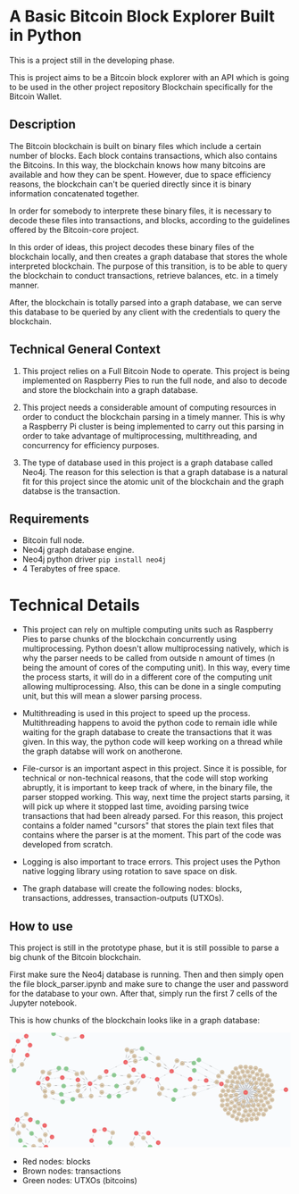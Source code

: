 # A Basic Bitcoin Block Explorer Built in Python

This is a project still in the developing phase.

This is project aims to be a Bitcoin block explorer with an API which is going to be used in the other project repository Blockchain specifically for the Bitcoin Wallet.

## Description

The Bitcoin blockchain is built on binary files which include a certain number of blocks. Each block contains transactions, which also contains the Bitcoins. In this way, the blockchain knows how many bitcoins are available and how they can be spent. However, due to space efficiency reasons, the blockchain can't be queried directly since it is binary information concatenated together. 

In order for somebody to interprete these binary files, it is necessary to decode these files into transactions, and blocks, according to the guidelines offered by the Bitcoin-core project.

In this order of ideas, this project decodes these binary files of the blockchain locally, and then creates a graph database that stores the whole interpreted blockchain. The purpose of this transition, is to be able to query the blockchain to conduct transactions, retrieve balances, etc. in a timely manner.

After, the blockchain is totally parsed into a graph database, we can serve this database to be queried by any client with the credentials to query the blockchain.

## Technical General Context

1. This project relies on a Full Bitcoin Node to operate. This project is being implemented on Raspberry Pies to run the full node, and also to decode and store the blockchain into a graph database.

2. This project needs a considerable amount of computing resources in order to conduct the blockchain parsing in a timely manner. This is why a Raspberry Pi cluster is being implemented to carry out this parsing in order to take advantage of multiprocessing, multithreading, and concurrency for efficiency purposes.

3. The type of database used in this project is a graph database called Neo4j. The reason for this selection is that a graph database is a natural fit for this project since the atomic unit of the blockchain and the graph databse is the transaction.

## Requirements

- Bitcoin full node.
- Neo4j graph database engine.
- Neo4j python driver ```pip install neo4j```
- 4 Terabytes of free space.

# Technical Details

- This project can rely on multiple computing units such as Raspberry Pies to parse chunks of the blockchain concurrently using multiprocessing. Python doesn't allow multiprocessing natively, which is why the parser needs to be called from outside n amount of times (n being the amount of cores of the computing unit). In this way, every time the process starts, it will do in a different core of the computing unit allowing multiprocessing. Also, this can be done in a single computing unit, but this will mean a slower parsing process.

- Multithreading is used in this project to speed up the process. Multithreading happens to avoid the python code to remain idle while waiting for the graph database to create the transactions that it was given. In this way, the python code will keep working on a thread while the graph databse will work on anotherone. 

- File-cursor is an important aspect in this project. Since it is possible, for technical or non-technical reasons, that the code will stop working abruptly, it is important to keep track of where, in the binary file, the parser stopped working. This way, next time the project starts parsing, it will pick up where it stopped last time, avoiding parsing twice transactions that had been already parsed. For this reason, this project contains a folder named "cursors" that stores the plain text files that contains where the parser is at the moment. This part of the code was developed from scratch.

- Logging is also important to trace errors. This project uses the Python native logging library using rotation to save space on disk.

- The graph database will create the following nodes: blocks, transactions, addresses, transaction-outputs (UTXOs).

## How to use

This project is still in the prototype phase, but it is still possible to parse a big chunk of the Bitcoin blockchain. 

First make sure the Neo4j database is running. Then  and then simply open the file block_parser.ipynb and make sure to change the user and password for the database to your own. After that, simply run the first 7 cells of the Jupyter notebook. 

This is how chunks of the blockchain looks like in a graph database:



<img src="images/01.png" width="800"/> 


- Red nodes: blocks
- Brown nodes: transactions
- Green nodes: UTXOs (bitcoins)



